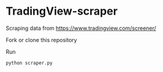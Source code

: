 # TradingView-scraper

Scraping data from https://www.tradingview.com/screener/

Fork or clone this repository

Run

```
python scraper.py
```
